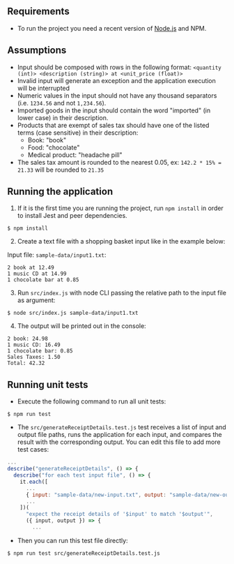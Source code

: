 ## Requirements

- To run the project you need a recent version of [Node.js](https://nodejs.org/en/download) and NPM.

## Assumptions

- Input should be composed with rows in the following format: `<quantity (int)> <description (string)> at <unit_price (float)>`
- Invalid input will generate an exception and the application execution will be interrupted
- Numeric values in the input should not have any thousand separators (i.e. `1234.56` and not `1,234.56`).
- Imported goods in the input should contain the word "imported" (in lower case) in their description.
- Products that are exempt of sales tax should have one of the listed terms (case sensitive) in their description:
  - Book: "book"
  - Food: "chocolate"
  - Medical product: "headache pill"
- The sales tax amount is rounded to the nearest 0.05, ex: `142.2 * 15% = 21.33` will be rounded to `21.35`

## Running the application

1. If it is the first time you are running the project, run `npm install` in order to install Jest and peer dependencies.

```
$ npm install
```

2. Create a text file with a shopping basket input like in the example below:

Input file: `sample-data/input1.txt`:

```
2 book at 12.49
1 music CD at 14.99
1 chocolate bar at 0.85
```

3. Run `src/index.js` with node CLI passing the relative path to the input file as argument:

```
$ node src/index.js sample-data/input1.txt
```

4. The output will be printed out in the console:

```
2 book: 24.98
1 music CD: 16.49
1 chocolate bar: 0.85
Sales Taxes: 1.50
Total: 42.32
```

## Running unit tests

- Execute the following command to run all unit tests:

```
$ npm run test
```

- The `src/generateReceiptDetails.test.js` test receives a list of input and output file paths, runs the application for each input, and compares the result with the corresponding output. You can edit this file to add more test cases:

```js
...
describe("generateReceiptDetails", () => {
  describe("for each test input file", () => {
    it.each([
      ...
      { input: "sample-data/new-input.txt", output: "sample-data/new-output.txt" },
      ...
    ])(
      "expect the receipt details of '$input' to match '$output'",
      ({ input, output }) => {
        ...
```

- Then you can run this test file directly:

```
$ npm run test src/generateReceiptDetails.test.js
```
